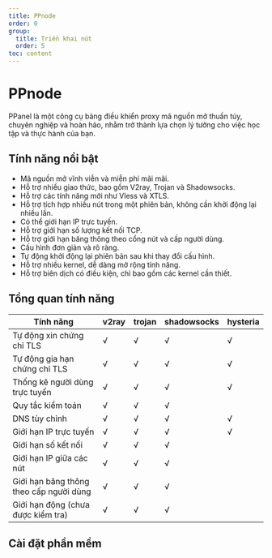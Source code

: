 ```yaml
---
title: PPnode
order: 0
group: 
  title: Triển khai nút
  order: 5
toc: content
---
```


# PPnode

PPanel là một công cụ bảng điều khiển proxy mã nguồn mở thuần túy, chuyên nghiệp và hoàn hảo, nhằm trở thành lựa chọn lý tưởng cho việc học tập và thực hành của bạn.

## Tính năng nổi bật

- Mã nguồn mở vĩnh viễn và miễn phí mãi mãi.
- Hỗ trợ nhiều giao thức, bao gồm V2ray, Trojan và Shadowsocks.
- Hỗ trợ các tính năng mới như Vless và XTLS.
- Hỗ trợ tích hợp nhiều nút trong một phiên bản, không cần khởi động lại nhiều lần.
- Có thể giới hạn IP trực tuyến.
- Hỗ trợ giới hạn số lượng kết nối TCP.
- Hỗ trợ giới hạn băng thông theo cổng nút và cấp người dùng.
- Cấu hình đơn giản và rõ ràng.
- Tự động khởi động lại phiên bản sau khi thay đổi cấu hình.
- Hỗ trợ nhiều kernel, dễ dàng mở rộng tính năng.
- Hỗ trợ biên dịch có điều kiện, chỉ bao gồm các kernel cần thiết.

## Tổng quan tính năng

| Tính năng          | v2ray | trojan | shadowsocks | hysteria |
| ------------------ | ----- | ------ | ----------- | -------- |
| Tự động xin chứng chỉ TLS | √     | √      | √           | √        |
| Tự động gia hạn chứng chỉ TLS | √     | √      | √           | √        |
| Thống kê người dùng trực tuyến | √     | √      | √           | √        |
| Quy tắc kiểm toán  | √     | √      | √           |          |
| DNS tùy chỉnh      | √     | √      | √           | √        |
| Giới hạn IP trực tuyến | √     | √      | √           | √        |
| Giới hạn số kết nối | √     | √      | √           |          |
| Giới hạn IP giữa các nút | √     | √      | √           |          |
| Giới hạn băng thông theo cấp người dùng | √     | √      | √           |          |
| Giới hạn động (chưa được kiểm tra) | √     | √      | √           |          |

## Cài đặt phần mềm


